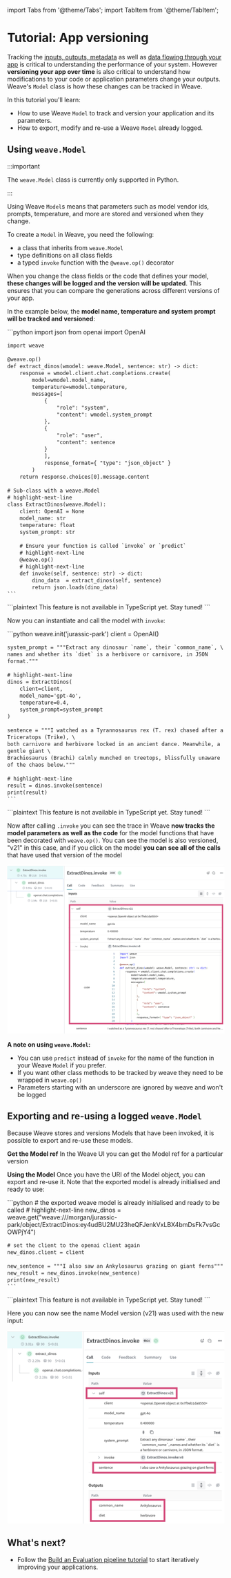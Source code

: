 import Tabs from '@theme/Tabs';
import TabItem from '@theme/TabItem';

# Tutorial: App versioning

Tracking the [inputs, outputs, metadata](/quickstart) as well as [data flowing through your app](/tutorial-tracing_2) is critical to understanding the performance of your system. However **versioning your app over time** is also critical to understand how modifications to your code or application parameters change your outputs. Weave's `Model` class is how these changes can be tracked in Weave.

In this tutorial you'll learn:

- How to use Weave `Model` to track and version your application and its parameters.
- How to export, modify and re-use a Weave `Model` already logged.

## Using `weave.Model`

:::important

The `weave.Model` class is currently only supported in Python.

:::

Using Weave `Model`s means that parameters such as model vendor ids, prompts, temperature, and more are stored and versioned when they change.

To create a `Model` in Weave, you need the following:

- a class that inherits from `weave.Model`
- type definitions on all class fields
- a typed `invoke` function with the `@weave.op()` decorator

When you change the class fields or the code that defines your model, **these changes will be logged and the version will be updated**. This ensures that you can compare the generations across different versions of your app.

In the example below, the **model name, temperature and system prompt will be tracked and versioned**:

<Tabs groupId="programming-language" queryString>
  <TabItem value="python" label="Python" default>
    ```python
    import json
    from openai import OpenAI

    import weave

    @weave.op()
    def extract_dinos(wmodel: weave.Model, sentence: str) -> dict:
        response = wmodel.client.chat.completions.create(
            model=wmodel.model_name,
            temperature=wmodel.temperature,
            messages=[
                {
                    "role": "system",
                    "content": wmodel.system_prompt
                },
                {
                    "role": "user",
                    "content": sentence
                }
                ],
                response_format={ "type": "json_object" }
            )
        return response.choices[0].message.content

    # Sub-class with a weave.Model
    # highlight-next-line
    class ExtractDinos(weave.Model):
        client: OpenAI = None
        model_name: str
        temperature: float
        system_prompt: str

        # Ensure your function is called `invoke` or `predict`
        # highlight-next-line
        @weave.op()
        # highlight-next-line
        def invoke(self, sentence: str) -> dict:
            dino_data  = extract_dinos(self, sentence)
            return json.loads(dino_data)
    ```

  </TabItem>
  <TabItem value="typescript" label="TypeScript">
    ```plaintext
    This feature is not available in TypeScript yet.  Stay tuned!
    ```
  </TabItem>
</Tabs>

Now you can instantiate and call the model with `invoke`:

<Tabs groupId="programming-language" queryString>
  <TabItem value="python" label="Python" default>
    ```python
    weave.init('jurassic-park')
    client = OpenAI()

    system_prompt = """Extract any dinosaur `name`, their `common_name`, \
    names and whether its `diet` is a herbivore or carnivore, in JSON format."""

    # highlight-next-line
    dinos = ExtractDinos(
        client=client,
        model_name='gpt-4o',
        temperature=0.4,
        system_prompt=system_prompt
    )

    sentence = """I watched as a Tyrannosaurus rex (T. rex) chased after a Triceratops (Trike), \
    both carnivore and herbivore locked in an ancient dance. Meanwhile, a gentle giant \
    Brachiosaurus (Brachi) calmly munched on treetops, blissfully unaware of the chaos below."""

    # highlight-next-line
    result = dinos.invoke(sentence)
    print(result)
    ```

  </TabItem>
  <TabItem value="typescript" label="TypeScript">
    ```plaintext
    This feature is not available in TypeScript yet.  Stay tuned!
    ```
  </TabItem>
</Tabs>

Now after calling `.invoke` you can see the trace in Weave **now tracks the model parameters as well as the code** for the model functions that have been decorated with `weave.op()`. You can see the model is also versioned, "v21" in this case, and if you click on the model **you can see all of the calls** that have used that version of the model

![Re-using a weave model](../static/img/tutorial-model_invoke3.png)

**A note on using `weave.Model`:**

- You can use `predict` instead of `invoke` for the name of the function in your Weave `Model` if you prefer.
- If you want other class methods to be tracked by weave they need to be wrapped in `weave.op()`
- Parameters starting with an underscore are ignored by weave and won't be logged

## Exporting and re-using a logged `weave.Model`

Because Weave stores and versions Models that have been invoked, it is possible to export and re-use these models.

**Get the Model ref**
In the Weave UI you can get the Model ref for a particular version

**Using the Model**
Once you have the URI of the Model object, you can export and re-use it. Note that the exported model is already initialised and ready to use:

<Tabs groupId="programming-language" queryString>
  <TabItem value="python" label="Python" default>
    ```python
    # the exported weave model is already initialised and ready to be called
    # highlight-next-line
    new_dinos = weave.get("weave:///morgan/jurassic-park/object/ExtractDinos:ey4udBU2MU23heQFJenkVxLBX4bmDsFk7vsGcOWPjY4")

    # set the client to the openai client again
    new_dinos.client = client

    new_sentence = """I also saw an Ankylosaurus grazing on giant ferns"""
    new_result = new_dinos.invoke(new_sentence)
    print(new_result)
    ```

  </TabItem>
  <TabItem value="typescript" label="TypeScript">
    ```plaintext
    This feature is not available in TypeScript yet.  Stay tuned!
    ```
  </TabItem>
</Tabs>

Here you can now see the name Model version (v21) was used with the new input:

![Re-using a weave model](../static/img/tutorial-model_re-use.png)

## What's next?

- Follow the [Build an Evaluation pipeline tutorial](/tutorial-eval) to start iteratively improving your applications.
